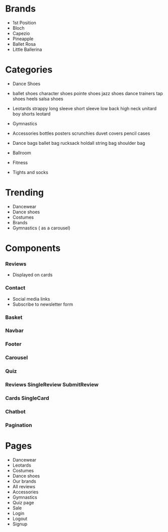 

# Brands

* 1st Position
* Bloch
* Capezio
* Pineapple
* Ballet Rosa
* Little Ballerina

# Categories

* Dance Shoes
 * ballet shoes character shoes   pointe shoes   jazz shoes  dance trainers  tap shoes  heels
salsa shoes

* Leotards
  strappy  long sleeve short sleeve  low back   high neck   unitard   boy shorts leotard

* Gymnastics

* Accessories
  bottles  posters  scrunchies  duvet covers  pencil cases

* Dance bags
  ballet bag   rucksack   holdall  string bag   shoulder bag 


* Ballroom

* Fitness

* Tights and socks



# Trending

* Dancewear
* Dance shoes
* Costumes
* Brands
* Gymnastics
( as a carousel)



# Components

### Reviews

* Displayed on cards


### Contact 

* Social media links
* Subscribe to newsletter form


### Basket 

### Navbar 

### Footer 


### Carousel 

### Quiz

### Reviews SingleReview  SubmitReview

### Cards  SingleCard

### Chatbot

### Pagination 


# Pages

* Dancewear
* Leotards
* Costumes
* Dance shoes
* Our brands
* All reviews
* Accessories
* Gymnastics
* Quiz page
* Sale
* Login
* Logout
* Signup